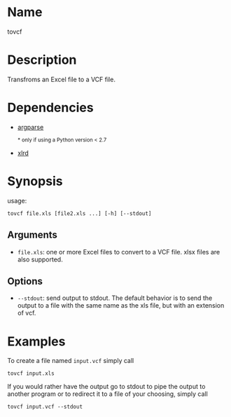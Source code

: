 # Name
tovcf

# Description
Transfroms an Excel file to a VCF file.

# Dependencies
* [argparse](https://pypi.python.org/pypi/argparse)

    <sub> \* only if using a Python version &lt; 2.7 </sub>

* [xlrd](https://pypi.python.org/pypi/xlrd)

# Synopsis
usage:

    tovcf file.xls [file2.xls ...] [-h] [--stdout]

## Arguments
* `file.xls`: one or more Excel files to convert to a VCF file. xlsx files are
also supported.

## Options
* `--stdout`: send output to stdout. The default behavior is to send the output
to a file with the same name as the xls file, but with an extension of vcf.

# Examples
To create a file named `input.vcf` simply call

    tovcf input.xls

If you would rather have the output go to stdout to pipe the output to another
program or to redirect it to a file of your choosing, simply call

    tovcf input.vcf --stdout
